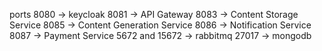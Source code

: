 

ports
8080 -> keycloak
8081 -> API Gateway
8083 -> Content Storage Service
8085 -> Content Generation Service
8086 -> Notification Service
8087 -> Payment Service
5672 and 15672 -> rabbitmq
27017 -> mongodb